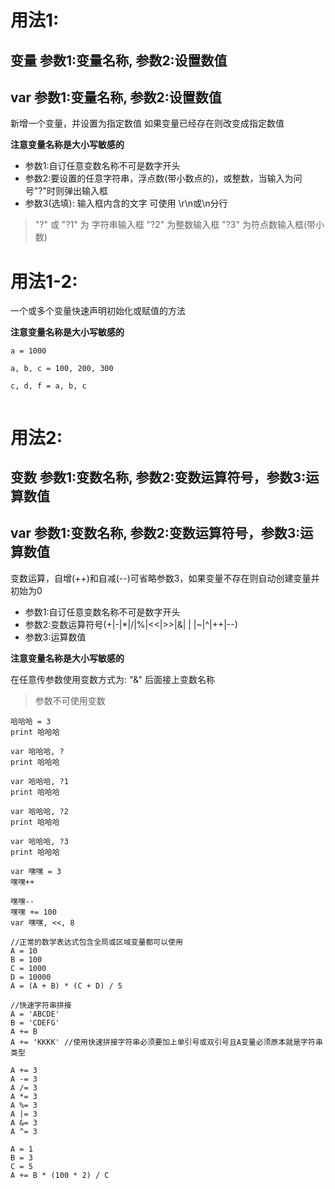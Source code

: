 # 用法1:
## 变量 参数1:变量名称, 参数2:设置数值
## var 参数1:变量名称, 参数2:设置数值
新增一个变量，并设置为指定数值
如果变量已经存在则改变成指定数值

 **注意变量名称是大小写敏感的** 


- 参数1:自订任意变数名称不可是数字开头
- 参数2:要设置的任意字符串，浮点数(带小数点的)，或整数，当输入为问号"?"时则弹出输入框
- 参数3(选填): 输入框内含的文字 可使用 \r\n或\n分行


> "?" 或 "?1" 为 字符串输入框    "?2" 为整数输入框  "?3" 为符点数输入框(带小数)

# 用法1-2:
一个或多个变量快速声明初始化或赋值的方法

 **注意变量名称是大小写敏感的** 

```
a = 1000

a, b, c = 100, 200, 300

c, d, f = a, b, c


```


# 用法2:
## 变数 参数1:变数名称, 参数2:变数运算符号，参数3:运算数值
## var 参数1:变数名称, 参数2:变数运算符号，参数3:运算数值
变数运算，自增(++)和自减(--)可省略参数3，如果变量不存在则自动创建变量并初始为0


- 参数1:自订任意变数名称不可是数字开头
- 参数2:变数运算符号(+\|-\|*\|/\|%\|<<\|>>\|&\| \| \|~\|^\|++\|--)
- 参数3:运算数值


 **注意变量名称是大小写敏感的** 


在任意传参数使用变数方式为: "&" 后面接上变数名称

> 参数不可使用变数


```
哈哈哈 = 3
print 哈哈哈

var 哈哈哈, ?
print 哈哈哈

var 哈哈哈, ?1
print 哈哈哈

var 哈哈哈, ?2
print 哈哈哈

var 哈哈哈, ?3
print 哈哈哈

var 嘿嘿 = 3
嘿嘿++

嘿嘿--
嘿嘿 += 100
var 嘿嘿, <<, 8

//正常的数学表达式包含全局或区域变量都可以使用
A = 10
B = 100
C = 1000
D = 10000
A = (A + B) * (C + D) / 5

//快速字符串拼接
A = 'ABCDE'
B = 'CDEFG'
A += B
A += 'KKKK' //使用快速拼接字符串必须要加上单引号或双引号且A变量必须原本就是字符串类型

A += 3
A -= 3
A /= 3
A *= 3
A %= 3
A |= 3
A &= 3
A ^= 3

A = 1
B = 3
C = 5
A += B * (100 * 2) / C


```